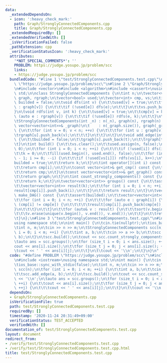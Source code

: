 ```yaml
---
data:
  _extendedDependsOn:
  - icon: ':heavy_check_mark:'
    path: Graph/StronglyConnectedComponents.cpp
    title: Graph/StronglyConnectedComponents.cpp
  _extendedRequiredBy: []
  _extendedVerifiedWith: []
  _isVerificationFailed: false
  _pathExtension: cpp
  _verificationStatusIcon: ':heavy_check_mark:'
  attributes:
    '*NOT_SPECIAL_COMMENTS*': ''
    PROBLEM: https://judge.yosupo.jp/problem/scc
    links:
    - https://judge.yosupo.jp/problem/scc
  bundledCode: "#line 1 \"test/StronglyConnectedComponents.test.cpp\"\n#define PROBLEM\
    \ \"https://judge.yosupo.jp/problem/scc\"\n#line 2 \"Graph/StronglyConnectedComponents.cpp\"\
    \n#include <vector>\n#include <algorithm>\n#include <cassert>\nusing namespace\
    \ std;\n\nclass StronglyConnectedComponents {\n\tint n;\n\tvector<vector<int>>\
    \ graph, rgraph;\n\tvector<bool> used;\n\tvector<int> cmp, vs;\n\tint k;\n\tbool\
    \ builded = false;\n\tvoid dfs(int v) {\n\t\tused[v] = true;\n\t\tfor (auto e\
    \ : graph[v]) {\n\t\t\tif (!used[e]) dfs(e);\n\t\t}\n\t\tvs.push_back(v);\n\t\
    }\n\tvoid rdfs(int v, int k) {\n\t\tused[v] = true;\n\t\tcmp[v] = k;\n\t\tfor\
    \ (auto e : rgraph[v]) {\n\t\t\tif (!used[e]) rdfs(e, k);\n\t\t}\n\t}\n\npublic:\n\
    \tStronglyConnectedComponents(int _n) : n(_n), graph(n), rgraph(n) {}\n\tStronglyConnectedComponents(const\
    \ vector<vector<int>>& _graph)\n\t    : n(_graph.size()), graph(_graph), rgraph(n)\
    \ {\n\t\tfor (int v = 0; v < n; ++v) {\n\t\t\tfor (int u : graph[v]) {\n\t\t\t\
    \trgraph[u].push_back(v);\n\t\t\t}\n\t\t}\n\t}\n\tvoid add_edge(int s, int t)\
    \ {\n\t\tbuilded = false;\n\t\tgraph[s].push_back(t);\n\t\trgraph[t].push_back(s);\n\
    \t}\n\tint build() {\n\t\tvs.clear();\n\t\tused.assign(n, false);\n\t\tcmp.assign(n,\
    \ 0);\n\t\tfor (int i = 0; i < n; ++i) {\n\t\t\tif (!used[i]) dfs(i);\n\t\t}\n\
    \t\tk = 0;\n\t\tfill(used.begin(), used.end(), false);\n\t\tfor (int i = vs.size()\
    \ - 1; i >= 0; --i) {\n\t\t\tif (!used[vs[i]]) rdfs(vs[i], k++);\n\t\t}\n\t\t\
    builded = true;\n\t\treturn k;\n\t}\n\tint operator[](int i) const {\n\t\tassert(builded);\n\
    \t\treturn cmp[i];\n\t}\n\tconst vector<int>& get_cmp() const {\n\t\tassert(builded);\n\
    \t\treturn cmp;\n\t}\n\tconst vector<vector<int>>& get_graph() const {\n\t\tassert(builded);\n\
    \t\treturn graph;\n\t}\n\tint count_strongly_components() const {\n\t\tassert(builded);\n\
    \t\treturn k;\n\t}\n\tvector<vector<int>> groups() const {\n\t\tassert(builded);\n\
    \t\tvector<vector<int>> result(k);\n\t\tfor (int i = 0; i < n; ++i) {\n\t\t\t\
    result[cmp[i]].push_back(i);\n\t\t}\n\t\treturn result;\n\t}\n\tvector<vector<int>>\
    \ make_DAG() const {\n\t\tassert(builded);\n\t\tvector<vector<int>> result(k);\n\
    \t\tfor (int i = 0; i < n; ++i) {\n\t\t\tfor (auto e : graph[i]) {\n\t\t\t\tif\
    \ (cmp[i] != cmp[e]) {\n\t\t\t\t\tresult[cmp[i]].push_back(cmp[e]);\n\t\t\t\t\
    }\n\t\t\t}\n\t\t}\n\t\tfor (auto& v : result) {\n\t\t\tsort(v.begin(), v.end());\n\
    \t\t\tv.erase(unique(v.begin(), v.end()), v.end());\n\t\t}\n\t\treturn result;\n\
    \t}\n};\n#line 3 \"test/StronglyConnectedComponents.test.cpp\"\n#include <iostream>\n\
    using namespace std;\n\nint main() {\n\tcin.tie(nullptr);\n\tios_base::sync_with_stdio(false);\n\
    \tint n, m;\n\tcin >> n >> m;\n\tStronglyConnectedComponents scc(n);\n\tfor (int\
    \ i = 0; i < m; ++i) {\n\t\tint a, b;\n\t\tcin >> a >> b;\n\t\tscc.add_edge(a,\
    \ b);\n\t}\n\tscc.build();\n\tcout << scc.count_strongly_components() << '\\n';\n\
    \tauto ans = scc.groups();\n\tfor (size_t i = 0; i < ans.size(); ++i) {\n\t\t\
    cout << ans[i].size();\n\t\tfor (size_t j = 0; j < ans[i].size(); ++j) {\n\t\t\
    \tcout << ' ' << ans[i][j];\n\t\t}\n\t\tcout << '\\n';\n\t}\n}\n"
  code: "#define PROBLEM \"https://judge.yosupo.jp/problem/scc\"\n#include \"./../Graph/StronglyConnectedComponents.cpp\"\
    \n#include <iostream>\nusing namespace std;\n\nint main() {\n\tcin.tie(nullptr);\n\
    \tios_base::sync_with_stdio(false);\n\tint n, m;\n\tcin >> n >> m;\n\tStronglyConnectedComponents\
    \ scc(n);\n\tfor (int i = 0; i < m; ++i) {\n\t\tint a, b;\n\t\tcin >> a >> b;\n\
    \t\tscc.add_edge(a, b);\n\t}\n\tscc.build();\n\tcout << scc.count_strongly_components()\
    \ << '\\n';\n\tauto ans = scc.groups();\n\tfor (size_t i = 0; i < ans.size();\
    \ ++i) {\n\t\tcout << ans[i].size();\n\t\tfor (size_t j = 0; j < ans[i].size();\
    \ ++j) {\n\t\t\tcout << ' ' << ans[i][j];\n\t\t}\n\t\tcout << '\\n';\n\t}\n}"
  dependsOn:
  - Graph/StronglyConnectedComponents.cpp
  isVerificationFile: true
  path: test/StronglyConnectedComponents.test.cpp
  requiredBy: []
  timestamp: '2020-11-24 20:31:49+09:00'
  verificationStatus: TEST_ACCEPTED
  verifiedWith: []
documentation_of: test/StronglyConnectedComponents.test.cpp
layout: document
redirect_from:
- /verify/test/StronglyConnectedComponents.test.cpp
- /verify/test/StronglyConnectedComponents.test.cpp.html
title: test/StronglyConnectedComponents.test.cpp
---
```

